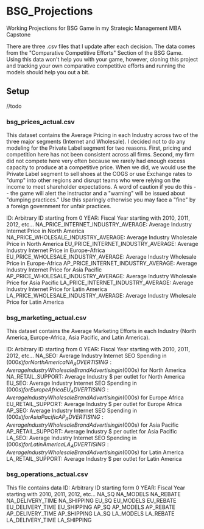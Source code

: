 # BSG_Projections
Working Projections for BSG Game in my Strategic Management MBA Capstone

There are three .csv files that I update after each decision. The data comes from the "Comparative Competitive Efforts" Section of the BSG Game. Using this data won't help you with your game, however, cloning this project and tracking your own comparative competitive efforts and running the models should help you out a bit. 

## Setup
//todo

### bsg_prices_actual.csv
This dataset contains the Average Pricing in each Industry across two of the three major segments (Internet and Wholesale). I decided not to do any modeling for the Private Label segment for two reasons. First, pricing and competition here has not been consistent across all firms. Second, my firm did not compete here very often because we rarely had enough excess capacity to produce at a competitive price. When we did, we would use the Private Label segment to sell shoes at the COGS or use Exchange rates to "dump" into other regions and disrupt teams who were relying on the income to meet shareholder expectations. A word of caution if you do this -- the game will alert the instructor and a "warning" will be issued about "dumping practices." Use this sparingly otherwise you may face a "fine" by a foreign government for unfair practices. 

ID: Arbitrary ID starting from 0
YEAR: Fiscal Year starting with 2010, 2011, 2012, etc...
NA_PRICE_INTERNET_INDUSTRY_AVERAGE: Average Industry Internet Price in North America
NA_PRICE_WHOLESALE_INDUSTRY_AVERAGE: Average Industry Wholesale Price in North America
EU_PRICE_INTERNET_INDUSTRY_AVERAGE: Average Industry Internet Price in Europe-Africa
EU_PRICE_WHOLESALE_INDUSTRY_AVERAGE: Average Industry Wholesale Price in Europe-Africa
AP_PRICE_INTERNET_INDUSTRY_AVERAGE: Average Industry Internet Price for Asia Pacific
AP_PRICE_WHOLESALE_INDUSTRY_AVERAGE: Average Industry Wholesale Price for Asia Pacific
LA_PRICE_INTERNET_INDUSTRY_AVERAGE: Average Industry Internet Price for Latin America
LA_PRICE_WHOLESALE_INDUSTRY_AVERAGE: Average Industry Wholesale Price for Latin America

### bsg_marketing_actual.csv
This dataset contains the Average Marketing Efforts in each Industry (North America, Europe-Africa, Asia Pacific, and Latin America). 

ID: Arbitrary ID starting from 0
YEAR: Fiscal Year starting with 2010, 2011, 2012, etc...
NA_SEO: Average Industry Internet SEO Spending in ($000s) for North America
NA_ADVERTISING: Average Industry Wholesale Brand Advertising in ($000s) for North America
NA_RETAIL_SUPPORT: Average Industry $ per outlet for North America
EU_SEO: Average Industry Internet SEO Spending in ($000s) for Europe Africa
EU_ADVERTISING: Average Industry Wholesale Brand Advertising in ($000s) for Europe Africa
EU_RETAIL_SUPPORT: Average Industry $ per outlet for Europe Africa
AP_SEO: Average Industry Internet SEO Spending in ($000s) for Asia Pacific
AP_ADVERTISING: Average Industry Wholesale Brand Advertising in ($000s) for Asia Pacific
AP_RETAIL_SUPPORT: Average Industry $ per outlet for Asia Pacific
LA_SEO: Average Industry Internet SEO Spending in ($000s) for Latin America
LA_ADVERTISING: Average Industry Wholesale Brand Advertising in ($000s) for Latin America
LA_RETAIL_SUPPORT: Average Industry $ per outlet for Latin America

### bsg_operations_actual.csv
This file contains data 
ID: Arbitrary ID starting form 0
YEAR: Fiscal Year starting with 2010, 2011, 2012, etc...
NA_SQ
NA_MODELS
NA_REBATE
NA_DELIVERY_TIME
NA_SHIPPING	EU_SQ
EU_MODELS
EU_REBATE
EU_DELIVERY_TIME
EU_SHIPPING
AP_SQ
AP_MODELS
AP_REBATE
AP_DELIVERY_TIME
AP_SHIPPING
LA_SQ
LA_MODELS
LA_REBATE
LA_DELIVERY_TIME
LA_SHIPPING